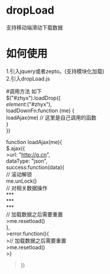 # dropLoad
支持移动端滑动下载数据

# 如何使用
1.引入jquery或者zepto。(支持模块化加载)  
2.引入dropLoad.js  
 
#调用方法 如下  
  $("#zhyx").loadDrop({  
   $element:$("#zhyx"),  
   loadDownFn:function (me) {  
   loadAjax(me) // 这里是自己调用的函数  
   }  
  })  
  
  function loadAjax(me){  
   $.ajax({  
     >url: "http://g.cn",  
      dataType: "json",  
      success:function(data){  
      // 滚动解锁  
      me.unLock()  
      // 对相关数据操作  
      ***  
      ***   
      ***  
      // 加载数据之后需要重置  
         >me.resetload()  
       },  
       >error:function(){  
       >// 加载数据之后需要重置  
       >me.resetload()  
      >}  
  >})  
